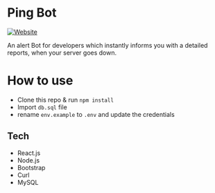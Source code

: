 # Ping Bot
[![Website](https://img.shields.io/website?label=Live%20Preview&style=for-the-badge&url=https://ping-bot.abhishekjnvk.in/)](https://ping-bot.abhishekjnvk.in/)

 An alert Bot for developers which instantly informs you with a detailed reports, when your server goes down.



# How to use




- Clone this repo & run `npm install`
- Import `db.sql` file
- rename `env.example` to `.env` and update the credentials 


## Tech
- React.js
- Node.js
- Bootstrap
- Curl
- MySQL


[website]: https://ping-bot.abhishekjnvk.in/

